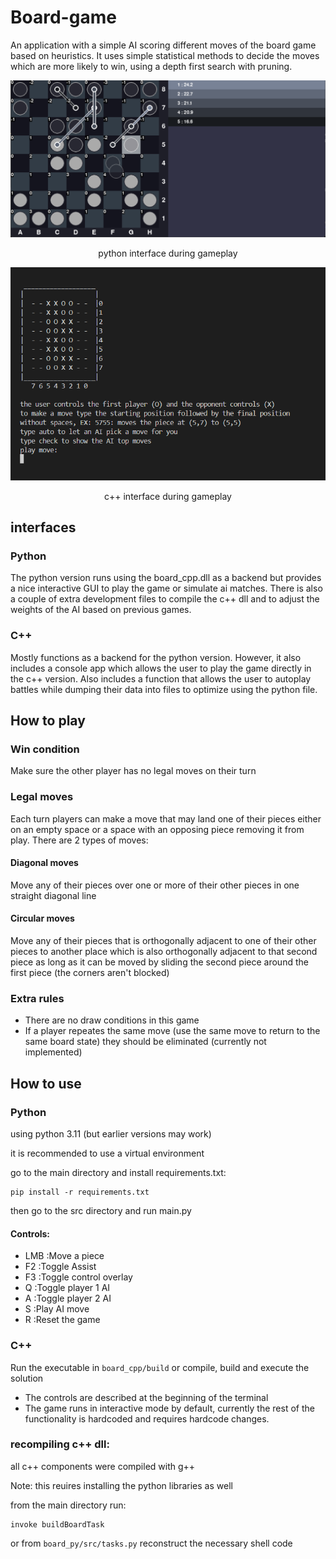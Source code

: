 # Board-game
 An application with a simple AI scoring different moves of the board game based on heuristics. It uses simple statistical methods to decide the moves which are more likely to win, using a depth first search with pruning.

![python interface during gameplay](sc1.png)
<p align="center"> python interface during gameplay </p>

![c++ interface during gameplay](sc2.png)
<p align="center"> c++ interface during gameplay </p>

## interfaces
 ### Python
 The python version runs using the board_cpp.dll as a backend but provides a nice interactive GUI to play the game or simulate ai matches. There is also a couple of extra development files to compile the c++ dll and to adjust the weights of the AI based on previous games.

 ### C++
 Mostly functions as a backend for the python version. However, it also includes a console app which allows the user to play the game directly in the c++ version. Also includes a function that allows the user to autoplay battles while dumping their data into files to optimize using the python file.


 ## How to play
 ### Win condition
 Make sure the other player has no legal moves on their turn
 ### Legal moves
 Each turn players can make a move that may land one of their pieces either on an empty space or a space with an opposing piece removing it from play.
 There are 2 types of moves:
 #### Diagonal moves
 Move any of their pieces over one or more of their other pieces in one straight diagonal line
 #### Circular moves
 Move any of their pieces that is orthogonally adjacent to one of their other pieces to another place which is also orthogonally adjacent to that second piece as long as it can be moved by sliding the second piece around the first piece (the corners aren't blocked)

### Extra rules
- There are no draw conditions in this game
- If a player repeates the same move (use the same move to return to the same board state) they should be eliminated (currently not implemented)

## How to use
### Python
using python 3.11 (but earlier versions may work)

it is recommended to use a virtual environment

go to the main directory and install requirements.txt:

```shell
pip install -r requirements.txt
```

then go to the src directory and run main.py

#### Controls:
- LMB	:Move a piece
- F2	:Toggle Assist
- F3	:Toggle control overlay
- Q		:Toggle player 1 AI
- A		:Toggle player 2 AI
- S		:Play AI move
- R		:Reset the game

### C++
Run the executable in `board_cpp/build` or compile, build and execute the solution
- The controls are described at the beginning of the terminal
- The game runs in interactive mode by default, currently the rest of the functionality is hardcoded and requires hardcode changes.

### recompiling c++ dll:
all c++ components were compiled with g++

Note: this reuires installing the python libraries as well

from the main directory run:
```shell
invoke buildBoardTask
```

or from `board_py/src/tasks.py` reconstruct the necessary shell code
